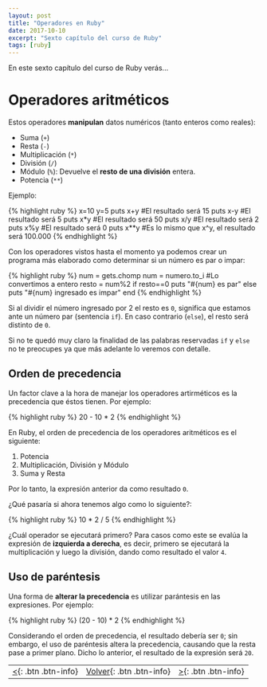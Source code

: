 ```yaml
---
layout: post
title: "Operadores en Ruby"
date: 2017-10-10
excerpt: "Sexto capítulo del curso de Ruby"
tags: [ruby]
---
```


En este sexto capítulo del curso de Ruby verás...

# Operadores aritméticos

Estos operadores **manipulan** datos numéricos (tanto enteros como reales):

* Suma (`+`)
* Resta (`-`)
* Multiplicación (`*`)
* División (`/`)
* Módulo (`%`): Devuelve el **resto de una división** entera.
* Potencia (`**`)

Ejemplo:

{% highlight ruby %}
x=10
y=5
puts x+y   #El resultado será 15
puts x-y   #El resultado será 5
puts x*y   #El resultado será 50
puts x/y   #El resultado será 2
puts x%y   #El resultado será 0
puts x**y  #Es lo mismo que x^y, el resultado será 100.000
{% endhighlight %}

Con los operadores vistos hasta el momento ya podemos crear un programa más elaborado como determinar si un número es par o impar:

{% highlight ruby %}
num = gets.chomp
num = numero.to_i #Lo convertimos a entero
resto = num%2
if resto==0
    puts "#{num} es par"
else
    puts "#{num} ingresado es impar"
end
{% endhighlight %}

Si al dividir el número ingresado por 2 el resto es `0`, significa que estamos ante un número par (sentencia `if`). En caso contrario (`else`), el resto será distinto de `0`.

Si no te quedó muy claro la finalidad de las palabras reservadas `if` y `else` no te preocupes ya que más adelante lo veremos con detalle.

## Orden de precedencia

Un factor clave a la hora de manejar los operadores artirméticos es la precedencia que éstos tienen. Por ejemplo:

{% highlight ruby %}
20 - 10 * 2
{% endhighlight %}

En Ruby, el orden de precedencia de los operadores aritméticos es el siguiente:

1. Potencia
2. Multiplicación, División y Módulo
3. Suma y Resta

Por lo tanto, la expresión anterior da como resultado `0`.

¿Qué pasaría si ahora tenemos algo como lo siguiente?:

{% highlight ruby %}
10 * 2 / 5
{% endhighlight %}

¿Cuál operador se ejecutará primero? Para casos como este se evalúa la expresión de **izquierda a derecha**, es decir, primero se ejecutará la multiplicación y luego la división, dando como resultado el valor `4`.

## Uso de paréntesis

Una forma de **alterar la precedencia** es utilizar parántesis en las expresiones. Por ejemplo:

{% highlight ruby %}
(20 - 10) * 2
{% endhighlight %}

Considerando el orden de precedencia, el resultado debería ser `0`; sin embargo, el uso de paréntesis altera la precedencia, causando que la resta pase a primer plano. Dicho lo anterior, el resultado de la expresión será `20`.

|     |     |     |
|:----|:---:|----:|
| [<](https://nisoto.github.io/entrada-salida-ruby/){: .btn .btn-info} | [Volver](https://nisoto.github.io/curso-ruby/){: .btn .btn-info} | [>](https://nisoto.github.io/){: .btn .btn-info} |
